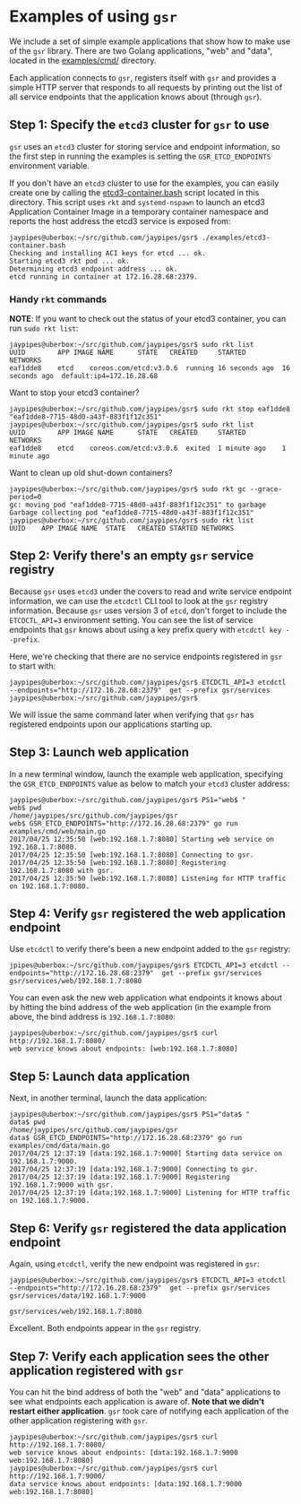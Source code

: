 # Examples of using `gsr`

We include a set of simple example applications that show how to make use of
the `gsr` library. There are two Golang applications, "web" and "data", located
in the [examples/cmd/](cmd/) directory.

Each application connects to `gsr`, registers itself with `gsr` and provides a
simple HTTP server that responds to all requests by printing out the list of
all service endpoints that the application knows about (through `gsr`).

## Step 1: Specify the `etcd3` cluster for `gsr` to use

`gsr` uses an `etcd3` cluster for storing service and endpoint information, so
the first step in running the examples is setting the `GSR_ETCD_ENDPOINTS`
environment variable.

If you don't have an `etcd3` cluster to use for the examples, you can easily
create one by calling the [etcd3-container.bash](etcd3-container.bash) script
located in this directory. This script uses `rkt` and `systemd-nspawn` to
launch an etcd3 Application Container Image in a temporary container namespace
and reports the host address the etcd3 service is exposed from:

```
jaypipes@uberbox:~/src/github.com/jaypipes/gsr$ ./examples/etcd3-container.bash 
Checking and installing ACI keys for etcd ... ok.
Starting etcd3 rkt pod ... ok.
Determining etcd3 endpoint address ... ok.
etcd running in container at 172.16.28.68:2379.
```

### Handy `rkt` commands

**NOTE**: If you want to check out the status of your etcd3 container, you can
run `sudo rkt list`:

```
jaypipes@uberbox:~/src/github.com/jaypipes/gsr$ sudo rkt list
UUID        APP IMAGE NAME      STATE   CREATED     STARTED     NETWORKS
eaf1dde8    etcd    coreos.com/etcd:v3.0.6  running 16 seconds ago  16 seconds ago  default:ip4=172.16.28.68
```

Want to stop your etcd3 container?

```
jaypipes@uberbox:~/src/github.com/jaypipes/gsr$ sudo rkt stop eaf1dde8
"eaf1dde8-7715-48d0-a43f-883f1f12c351"
jaypipes@uberbox:~/src/github.com/jaypipes/gsr$ sudo rkt list
UUID        APP IMAGE NAME      STATE   CREATED     STARTED     NETWORKS
eaf1dde8    etcd    coreos.com/etcd:v3.0.6  exited  1 minute ago    1 minute ago    
```

Want to clean up old shut-down containers?

```
jaypipes@uberbox:~/src/github.com/jaypipes/gsr$ sudo rkt gc --grace-period=0
gc: moving pod "eaf1dde8-7715-48d0-a43f-883f1f12c351" to garbage
Garbage collecting pod "eaf1dde8-7715-48d0-a43f-883f1f12c351"
jaypipes@uberbox:~/src/github.com/jaypipes/gsr$ sudo rkt list
UUID    APP IMAGE NAME  STATE   CREATED STARTED NETWORKS
```

## Step 2: Verify there's an empty `gsr` service registry

Because `gsr` uses `etcd3` under the covers to read and write service endpoint
information, we can use the `etcdctl` CLI tool to look at the `gsr` registry
information. Because `gsr` uses version 3 of `etcd`, don't forget to include
the `ETCDCTL_API=3` environment setting. You can see the list of service
endpoints that `gsr` knows about using a key prefix query with `etcdctl key
--prefix`.

Here, we're checking that there are no service endpoints registered in `gsr` to
start with:

```
jaypipes@uberbox:~/src/github.com/jaypipes/gsr$ ETCDCTL_API=3 etcdctl --endpoints="http://172.16.28.68:2379"  get --prefix gsr/services
jaypipes@uberbox:~/src/github.com/jaypipes/gsr$ 
```

We will issue the same command later when verifying that `gsr` has registered
endpoints upon our applications starting up.

## Step 3: Launch web application

In a new terminal window, launch the example web application, specifying the
`GSR_ETCD_ENDPOINTS` value as below to match your `etcd3` cluster address:

```
jaypipes@uberbox:~/src/github.com/jaypipes/gsr$ PS1="web$ "
web$ pwd
/home/jaypipes/src/github.com/jaypipes/gsr
web$ GSR_ETCD_ENDPOINTS="http://172.16.28.68:2379" go run examples/cmd/web/main.go 
2017/04/25 12:35:50 [web:192.168.1.7:8080] Starting web service on 192.168.1.7:8080.
2017/04/25 12:35:50 [web:192.168.1.7:8080] Connecting to gsr.
2017/04/25 12:35:50 [web:192.168.1.7:8080] Registering 192.168.1.7:8080 with gsr.
2017/04/25 12:35:50 [web:192.168.1.7:8080] Listening for HTTP traffic on 192.168.1.7:8080.
```

## Step 4: Verify `gsr` registered the web application endpoint

Use `etcdctl` to verify there's been a new endpoint added to the `gsr` registry:

```
jpipes@uberbox:~/src/github.com/jaypipes/gsr$ ETCDCTL_API=3 etcdctl --endpoints="http://172.16.28.68:2379"  get --prefix gsr/services
gsr/services/web/192.168.1.7:8080

```

You can even ask the new web application what endpoints it knows about by
hitting the bind address of the web application (in the example from above, the
bind address is `192.168.1.7:8080`:

```
jaypipes@uberbox:~/src/github.com/jaypipes/gsr$ curl http://192.168.1.7:8080/
web service knows about endpoints: [web:192.168.1.7:8080]
```

## Step 5: Launch data application

Next, in another terminal, launch the data application:

```
jaypipes@uberbox:~/src/github.com/jaypipes/gsr$ PS1="data$ "
data$ pwd
/home/jaypipes/src/github.com/jaypipes/gsr
data$ GSR_ETCD_ENDPOINTS="http://172.16.28.68:2379" go run examples/cmd/data/main.go 
2017/04/25 12:37:19 [data:192.168.1.7:9000] Starting data service on 192.168.1.7:9000.
2017/04/25 12:37:19 [data:192.168.1.7:9000] Connecting to gsr.
2017/04/25 12:37:19 [data:192.168.1.7:9000] Registering 192.168.1.7:9000 with gsr.
2017/04/25 12:37:19 [data:192.168.1.7:9000] Listening for HTTP traffic on 192.168.1.7:9000.
```

## Step 6: Verify `gsr` registered the data application endpoint

Again, using `etcdctl`, verify the new endpoint was registered in `gsr`:

```
jaypipes@uberbox:~/src/github.com/jaypipes/gsr$ ETCDCTL_API=3 etcdctl --endpoints="http://172.16.28.68:2379"  get --prefix gsr/services
gsr/services/data/192.168.1.7:9000

gsr/services/web/192.168.1.7:8080

```

Excellent. Both endpoints appear in the `gsr` registry.

## Step 7: Verify each application sees the other application registered with `gsr`

You can hit the bind address of both the "web" and "data" applications to see
what endpoints each application is aware of. **Note that we didn't restart either
application**. `gsr` took care of notifying each application of the other
application registering with `gsr`.

```
jaypipes@uberbox:~/src/github.com/jaypipes/gsr$ curl http://192.168.1.7:8080/
web service knows about endpoints: [data:192.168.1.7:9000 web:192.168.1.7:8080]
jaypipes@uberbox:~/src/github.com/jaypipes/gsr$ curl http://192.168.1.7:9000/
data service knows about endpoints: [data:192.168.1.7:9000 web:192.168.1.7:8080]
```
